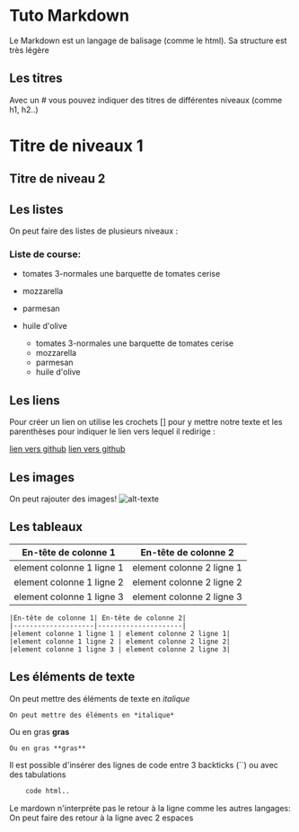 # Tuto Markdown

Le Markdown est un langage de balisage (comme le html). Sa structure est très légère

## Les titres

Avec un # vous pouvez indiquer des titres de différentes niveaux (comme h1, h2..)
# Titre de niveaux 1 
## Titre de niveau 2

## Les listes

On peut faire des listes de plusieurs niveaux :

### Liste de course:
- tomates
    3-normales
    une barquette de tomates cerise
- mozzarella
- parmesan
- huile d'olive

    - tomates
        3-normales
        une barquette de tomates cerise
    - mozzarella
    - parmesan
    - huile d'olive 

## Les liens

Pour créer un lien on utilise les crochets [] pour y mettre notre texte
et les parenthèses pour indiquer le lien vers lequel il redirige :

[lien vers github](https://github.com)
    [lien vers github](https://github.com)

## Les images

On peut rajouter des images!
![alt-texte](lien)

## Les tableaux

|En-tête de colonne 1| En-tête de colonne 2|
|--------------------|---------------------|
|element colonne 1 ligne 1 | element colonne 2 ligne 1|
|element colonne 1 ligne 2 | element colonne 2 ligne 2|
|element colonne 1 ligne 3 | element colonne 2 ligne 3|

    |En-tête de colonne 1| En-tête de colonne 2|
    |--------------------|---------------------|
    |element colonne 1 ligne 1 | element colonne 2 ligne 1|
    |element colonne 1 ligne 2 | element colonne 2 ligne 2|
    |element colonne 1 ligne 3 | element colonne 2 ligne 3|

## Les éléments de texte

On peut mettre des éléments de texte en *italique*

    On peut mettre des éléments en *italique*

Ou en gras **gras**

    Ou en gras **gras**

Il est possible d'insérer des lignes de code entre 3 backticks (``) ou avec des tabulations

```html
    code html..
```

Le mardown n'interprète pas le retour à la ligne comme les autres langages:
On peut faire 
des 
retour
à la ligne
avec 
2 espaces